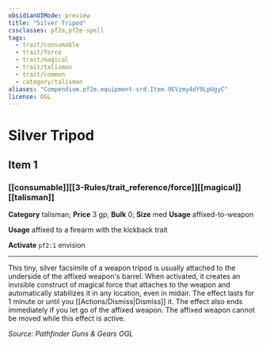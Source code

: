 ```yaml
---
obsidianUIMode: preview
title: "Silver Tripod"
cssclasses: pf2e,pf2e-spell
tags:
  - trait/consumable
  - trait/force
  - trait/magical
  - trait/talisman
  - trait/common
  - category/talisman
aliases: "Compendium.pf2e.equipment-srd.Item.9EVzmy4dY9LpUgyC"
license: OGL
---
```

# Silver Tripod
## Item 1
### [[consumable]][[3-Rules/trait_reference/force]][[magical]][[talisman]]

**Category** talisman; 
**Price** 3 gp; 
**Bulk** 0; **Size** med
**Usage** affixed-to-weapon

**Usage** affixed to a firearm with the kickback trait

**Activate** `pf2:1` envision

* * *

This tiny, silver facsimile of a weapon tripod is usually attached to the underside of the affixed weapon's barrel. When activated, it creates an invisible construct of magical force that attaches to the weapon and automatically stabilizes it in any location, even in midair. The effect lasts for 1 minute or until you [[Actions/Dismiss|Dismiss]] it. The effect also ends immediately if you let go of the affixed weapon. The affixed weapon cannot be moved while this effect is active.

*Source: Pathfinder Guns & Gears*
*OGL*